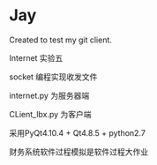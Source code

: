 Jay
===

Created to test my git client.

Internet 实验五

socket 编程实现收发文件

internet.py 为服务器端

CLient_lbx.py 为客户端

采用PyQt4.10.4 + Qt4.8.5 + python2.7

财务系统软件过程模拟是软件过程大作业
